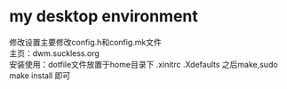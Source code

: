 my desktop environment  
======================

修改设置主要修改config.h和config.mk文件  
主页：dwm.suckless.org  
安装使用：dotfile文件放置于home目录下  .xinitrc .Xdefaults 
之后make,sudo make install 即可  
